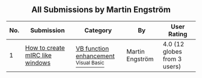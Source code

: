 ﻿<div align="center">

## All Submissions by Martin Engström

</div>

No.  | Submission | Category | By   | User Rating
---- | ---------- | -------- | ---- | -----------
1 | [How to create mIRC like windows<br />](https://github.com/Planet-Source-Code/martin-engstr-m-how-to-create-mirc-like-windows__1-47656) | [VB function enhancement<br /><sup>Visual Basic</sup>](../ByCategory/vb-function-enhancement__1-25.md) | Martin Engström | 4.0 (12 globes from 3 users)
